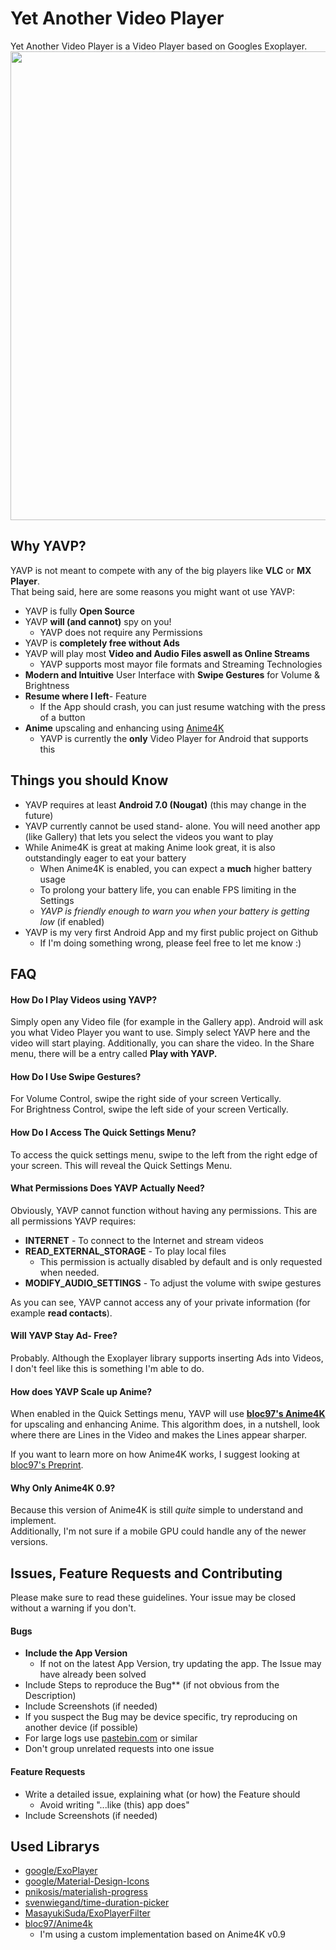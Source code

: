 # Yet Another Video Player
Yet Another Video Player is a Video Player based on Googles Exoplayer. <br/>
<img src="/ASSETS/screenshot-framed.png?raw=true" width="750">


## Why YAVP?
YAVP is not meant to compete with any of the big players like __VLC__ or __MX Player__. <br/>
That being said, here are some reasons you might want ot use YAVP:

* YAVP is fully __Open Source__
* YAVP __will (and cannot)__ spy on you!
	* YAVP does not require any Permissions
* YAVP is __completely free without Ads__
* YAVP will play most __Video and Audio Files aswell as Online Streams__
	* YAVP supports most mayor file formats and Streaming Technologies
* __Modern and Intuitive__ User Interface with __Swipe Gestures__ for Volume & Brightness
* __Resume where I left__- Feature
	* If the App should crash, you can just resume watching with the press of a button
* __Anime__ upscaling and enhancing using [Anime4K](https://github.com/bloc97/Anime4K/)
	* YAVP is currently the __only__ Video Player for Android that supports this

## Things you should Know
* YAVP requires at least __Android 7.0 (Nougat)__ (this may change in the future)
* YAVP currently cannot be used stand- alone. You will need another app (like Gallery) that lets you select the videos you want to play
* While Anime4K is great at making Anime look great, it is also outstandingly eager to eat your battery
	* When Anime4K is enabled, you can expect a __much__ higher battery usage
	* To prolong your battery life, you can enable FPS limiting in the Settings
	* _YAVP is friendly enough to warn you when your battery is getting low_ (if enabled)
* YAVP is my very first Android App and my first public project on Github
	* If I'm doing something wrong, please feel free to let me know :)


## FAQ
#### How Do I Play Videos using YAVP?
Simply open any Video file (for example in the Gallery app). Android will ask you what Video Player you want to use. Simply select YAVP here and the video will start playing.
Additionally, you can share the video. In the Share menu, there will be a entry called __Play with YAVP.__

#### How Do I Use Swipe Gestures?
For Volume Control, swipe the right side of your screen Vertically. <br/>
For Brightness Control, swipe the left side of your screen Vertically.

#### How Do I Access The Quick Settings Menu?
To access the quick settings menu, swipe to the left from the right edge of your screen. This will reveal the Quick Settings Menu.

#### What Permissions Does YAVP Actually Need?
Obviously, YAVP cannot function without having any permissions. This are all permissions YAVP requires:
* __INTERNET__ - To connect to the Internet and stream videos
* __READ_EXTERNAL_STORAGE__ - To play local files
	* This permission is actually disabled by default and is only requested when needed.
* __MODIFY_AUDIO_SETTINGS__ - To adjust the volume with swipe gestures

As you can see, YAVP cannot access any of your private information (for example __read contacts__).

#### Will YAVP Stay Ad- Free?
Probably. Although the Exoplayer library supports inserting Ads into Videos, I don't feel like this is something I'm able to do.

#### How does YAVP Scale up Anime?
When enabled in the Quick Settings menu, YAVP will use [__bloc97's Anime4K__](https://github.com/bloc97/Anime4K/) for upscaling and enhancing Anime. 
This algorithm does, in a nutshell, look where there are Lines in the Video and makes the Lines appear sharper.

If you want to learn more on how Anime4K works, I suggest looking at [bloc97's Preprint](https://github.com/bloc97/Anime4K/blob/master/Preprint.md).

#### Why Only Anime4K 0.9?
Because this version of Anime4K is still _quite_ simple to understand and implement. <br/>
Additionally, I'm not sure if a mobile GPU could handle any of the newer versions.



## Issues, Feature Requests and Contributing
Please make sure to read these guidelines. Your issue may be closed without a warning if you don't.

#### Bugs

* **Include the App Version**
	* If not on the latest App Version, try updating the app. The Issue may have already been solved
* Include Steps to reproduce the Bug** (if not obvious from the Description)
* Include Screenshots (if needed)
* If you suspect the Bug may be device specific, try reproducing on another device (if possible)
* For large logs use [pastebin.com](https://pastebin.com/) or similar
* Don't group unrelated requests into one issue

#### Feature Requests
* Write a detailed issue, explaining what (or how) the Feature should
	* Avoid writing "...like (this) app does"
* Include Screenshots (if needed)


## Used Librarys
* [google/ExoPlayer](https://github.com/google/ExoPlayer)
* [google/Material-Design-Icons](https://github.com/google/material-design-icons)
* [pnikosis/materialish-progress](https://github.com/pnikosis/materialish-progress)
* [svenwiegand/time-duration-picker](https://github.com/svenwiegand/time-duration-picker)
* [MasayukiSuda/ExoPlayerFilter](https://github.com/MasayukiSuda/ExoPlayerFilter)
* [bloc97/Anime4k](https://github.com/bloc97/Anime4K/)
	* I'm using a custom implementation based on Anime4K v0.9
